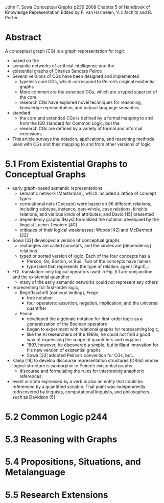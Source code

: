 John F. Sowa
Conceptual Graphs p239
2008
Chapter 5 of Handbook of Knowledge Representation
  Edited by F. van Harmelen, V.  Lifschitz and B. Porter

# Abstract

A conceptual graph (CG) is a graph representation for logic
  * based on the
   * semantic networks of artificial intelligence and the
   * existential graphs of Charles Sanders Peirce
 * Several versions of CGs have been designed and implemented
   * typeless core CGs, which correspond to Peirce’s original existential
    graphs
    * More common are the _extended_ CGs, which are a typed superset of the core
    * research CGs have explored novel techniques for reasoning, knowledge
      representation, and natural language semantics
  * standard
    * the core and extended CGs is defined by a formal mapping to and from
      the ISO standard for Common Logic, but the
    * research CGs are defined by a variety of formal and informal extensions
* This article surveys the notation, applications, and reasoning methods used
  with CGs and their mapping to and from other versions of logic

# 5.1 From Existential Graphs to Conceptual Graphs

* early graph-based semantic representations
  * semantic network (Masterman), which included a lattice of concept types
  *  correlational nets (Ceccato) were based on 56 different relations,
     including subtype, instance, part-whole, case relations, kinship
     relations, and various kinds of attributes; and David [15] presented
  * dependency graphs (Hays) formalized the notation developed by the linguist
     Lucien Tesnière [40]
  * critiques of their logical weaknesses: Woods [42] and McDermott [22]
* Sowa [32] developed a version of conceptual graphs
  * rectangles are called concepts, and the circles are [dependency] relations
  * typed or sorted version of logic. Each of the four concepts has a
    * Person, Go, Boston, or Bus. Two of the concepts have names
    * type label that represents the type of relation: agent (Agnt),...
* FOL translation: only logical operators used in Fig. 5.1 are conjunction
  and the existential quantifier
  * many of the early semantic networks could not represent any others
* representing full first-order logic,
  * Begriffsschrift (concept writing), Frege
    * tree notation
    * four operators: assertion, negation, implication, and the universal quantifier
  * Peirce
    * developed the algebraic notation for first-order logic as a
      generalization of the Boolean operators
    * began to experiment with relational graphs for representing logic,
    * like the AI researchers of the 1960s, he could not find a good way of
      expressing the scope of quantifiers and negation
    * 1897, however, he discovered a simple, but brilliant innovation for his
      new version of existential graphs
    * Sowa [33] adopted Peirce’s convention for CGs, but...
* Kamp [18] to develop discourse representation structures (DRSs) whose logical
  structure is isomorphic to Peirce’s existential graphs
  * discourse and formulating the rules for interpreting anaphoric references,
* event or state expressed by a verb is also an entity that could be referenced
  by a quantified variable. That point was independently rediscovered by
  linguists, computational linguists, and philosophers such as Davidson [6]

# 5.2 Common Logic p244

# 5.3 Reasoning with Graphs

# 5.4 Propositions, Situations, and Metalanguage

# 5.5 Research Extensions
